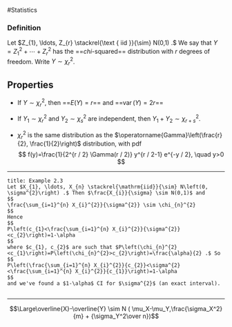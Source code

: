 #Statistics 
### Definition
Let $Z_{1}, \ldots, Z_{r} \stackrel{\text { iid }}{\sim} N(0,1) .$ We say that $Y=Z_{1}^{2}+\cdots+Z_{r}^{2}$ has the ==$c h i$-squared== distribution with $r$ degrees of freedom. Write $Y \sim \chi_{r}^{2}$.

## Properties
- If $Y \sim \chi_{r}^{2}$, then ==$E(Y)=r$== and ==$\operatorname{var}(Y)=2 r$==
- If $Y_{1} \sim \chi_{r}^{2}$ and $Y_{2} \sim \chi_{s}^{2}$ are independent, then $Y_{1}+Y_{2} \sim \chi_{r+s}^{2} .$

- $\chi_{r}^{2}$ is the same distribution as the $\operatorname{Gamma}\left(\frac{r}{2}, \frac{1}{2}\right)$ distribution, with pdf
$$
f(y)=\frac{1}{2^{r / 2} \Gamma(r / 2)} y^{r / 2-1} e^{-y / 2}, \quad y>0
$$
---
```ad-example
title: Example 2.3
Let $X_{1}, \ldots, X_{n} \stackrel{\mathrm{iid}}{\sim} N\left(0, \sigma^{2}\right) .$ Then $\frac{X_{i}}{\sigma} \sim N(0,1)$ and
$$
\frac{\sum_{i=1}^{n} X_{i}^{2}}{\sigma^{2}} \sim \chi_{n}^{2}
$$
Hence
$$
P\left(c_{1}<\frac{\sum_{i=1}^{n} X_{i}^{2}}{\sigma^{2}}<c_{2}\right)=1-\alpha
$$
where $c_{1}, c_{2}$ are such that $P\left(\chi_{n}^{2}<c_{1}\right)=P\left(\chi_{n}^{2}>c_{2}\right)=\frac{\alpha}{2} .$ So
$$
P\left(\frac{\sum_{i=1}^{n} X_{i}^{2}}{c_{2}}<\sigma^{2}<\frac{\sum_{i=1}^{n} X_{i}^{2}}{c_{1}}\right)=1-\alpha
$$
and we've found a $1-\alpha$ CI for $\sigma^{2}$ (an exact interval).


```

---
$$\Large\overline{X}-\overline{Y} \sim N ( \mu_X-\mu_Y,\frac{\sigma_X^2}{m} + {\sigma_Y^2\over n})$$